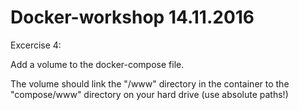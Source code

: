# Docker-workshop 14.11.2016

Excercise 4:

Add a volume to the docker-compose file.

The volume should link the "/www" directory in the container to the "compose/www" directory on your hard drive (use absolute paths!)